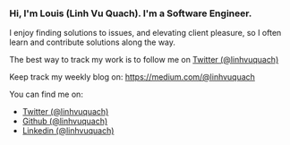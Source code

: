 ### Hi, I'm Louis (Linh Vu Quach). I'm a Software Engineer.

I enjoy finding solutions to issues, and elevating client pleasure, so I often learn and contribute solutions along the way.

The best way to track my work is to follow me on [Twitter (@linhvuquach)](https://twitter.com/linhvuquach)

Keep track my weekly blog on: https://medium.com/@linhvuquach

You can find me on:
- [Twitter (@linhvuquach)](https://twitter.com/linhvuquach)
- [Github (@linhvuquach)](https://github.com/linhvuquach)
- [Linkedin (@linhvuquach)](https://www.linkedin.com/in/linhvuquach/)
